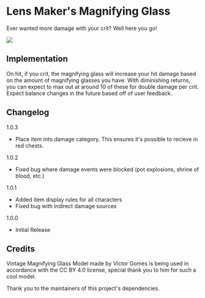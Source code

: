 # Lens Maker's Magnifying Glass
Ever wanted more damage with your crit? Well here you go!

![](http://i.michaelwflaherty.com/u/CDBZjp1X9n.png)


## Implementation
On hit, if you crit, the magnifying glass will increase your hit damage based on the amount of magnifying glasses you have. With diminishing returns, you can expect to max out at around 10 of these for double damage per crit. Expect balance changes in the future based off of user feedback.

## Changelog
1.0.3
 - Place item into damage category. This ensures it's possible to recieve in red chests.

1.0.2
 - Fixed bug where damage events were blocked (pot explosions, shrine of blood, etc.)

1.0.1
 - Added item display rules for all characters
 - Fixed bug with indirect damage sources
 
1.0.0
 - Initial Release
## Credits
Vintage Magnifying Glass Model made by Victor Gomes is being used in accordance with the CC BY 4.0 license, special thank you to him for such a cool model.

Thank you to the maintainers of this project's dependencies.